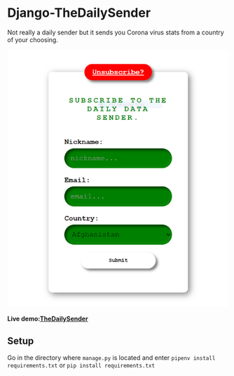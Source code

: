 # Django-TheDailySender
Not really a daily sender but it sends you Corona virus stats from a country of your choosing.

![Image of what the subscribe page looks like](https://github.com/Beefy-py/Django-TheDailySender/blob/master/subscribe/static/subscribe/images/Capture.PNG)

**Live demo:[TheDailySender](https://the-daily-sender.herokuapp.com/)** 

## Setup
Go in the directory where `manage.py` is located and enter
`pipenv install requirements.txt` or `pip install requirements.txt`
